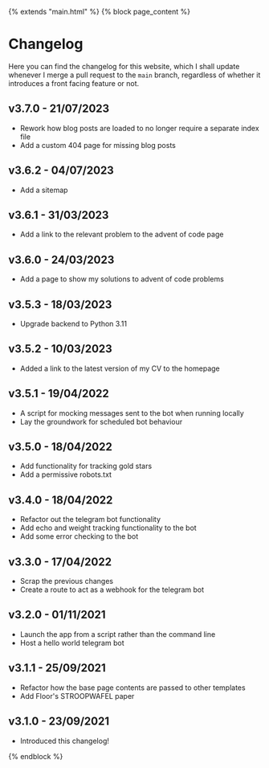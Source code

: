 {% extends "main.html" %}
{% block page_content %}

# Changelog

Here you can find the changelog for this website, which I shall update whenever I merge a pull request to the `main` branch, regardless of whether it introduces a front facing feature or not.

## **v3.7.0** - 21/07/2023
* Rework how blog posts are loaded to no longer require a separate index file
* Add a custom 404 page for missing blog posts

## **v3.6.2** - 04/07/2023
* Add a sitemap

## **v3.6.1** - 31/03/2023
* Add a link to the relevant problem to the advent of code page

## **v3.6.0** - 24/03/2023
* Add a page to show my solutions to advent of code problems

## **v3.5.3** - 18/03/2023
* Upgrade backend to Python 3.11

## **v3.5.2** - 10/03/2023
* Added a link to the latest version of my CV to the homepage 

## **v3.5.1** - 19/04/2022
* A script for mocking messages sent to the bot when running locally
* Lay the groundwork for scheduled bot behaviour

## **v3.5.0** - 18/04/2022
* Add functionality for tracking gold stars
* Add a permissive robots.txt

## **v3.4.0** - 18/04/2022
* Refactor out the telegram bot functionality
* Add echo and weight tracking functionality to the bot
* Add some error checking to the bot

## **v3.3.0** - 17/04/2022
* Scrap the previous changes
* Create a route to act as a webhook for the telegram bot 

## **v3.2.0** - 01/11/2021

* Launch the app from a script rather than the command line
* Host a hello world telegram bot

## **v3.1.1** - 25/09/2021

* Refactor how the base page contents are passed to other templates
* Add Floor's STROOPWAFEL paper

## **v3.1.0**  -  23/09/2021 

* Introduced this changelog!

{% endblock %}
